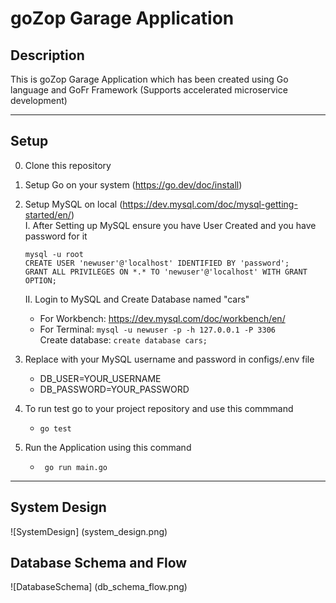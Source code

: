 # goZop Garage Application

## Description
This is goZop Garage Application which has been created using Go language and GoFr Framework (Supports accelerated microservice development)

---

## Setup
0. Clone this repository
1. Setup Go on your system (https://go.dev/doc/install)<br>
2. Setup MySQL on local (https://dev.mysql.com/doc/mysql-getting-started/en/)<br>
    I. After Setting up MySQL ensure you have User Created and you have password for it <br>
    ```
    mysql -u root
    CREATE USER 'newuser'@'localhost' IDENTIFIED BY 'password';
    GRANT ALL PRIVILEGES ON *.* TO 'newuser'@'localhost' WITH GRANT OPTION;
    ```
    II. Login to MySQL and Create Database named "cars" <br>
    - For Workbench:
         https://dev.mysql.com/doc/workbench/en/<br>
    - For Terminal: ```mysql -u newuser -p -h 127.0.0.1 -P 3306``` <br>
    Create database: ```create database cars;```<br>

3. Replace with your MySQL username and password in configs/.env file<br>
    - DB_USER=YOUR_USERNAME
    - DB_PASSWORD=YOUR_PASSWORD

4. To run test go to your project repository and use this commmand
    - ```go test```

5. Run the Application using this command<br>
    - ``` go run main.go```

---

## System Design

![SystemDesign] (system_design.png)

## Database Schema and Flow

![DatabaseSchema] (db_schema_flow.png)